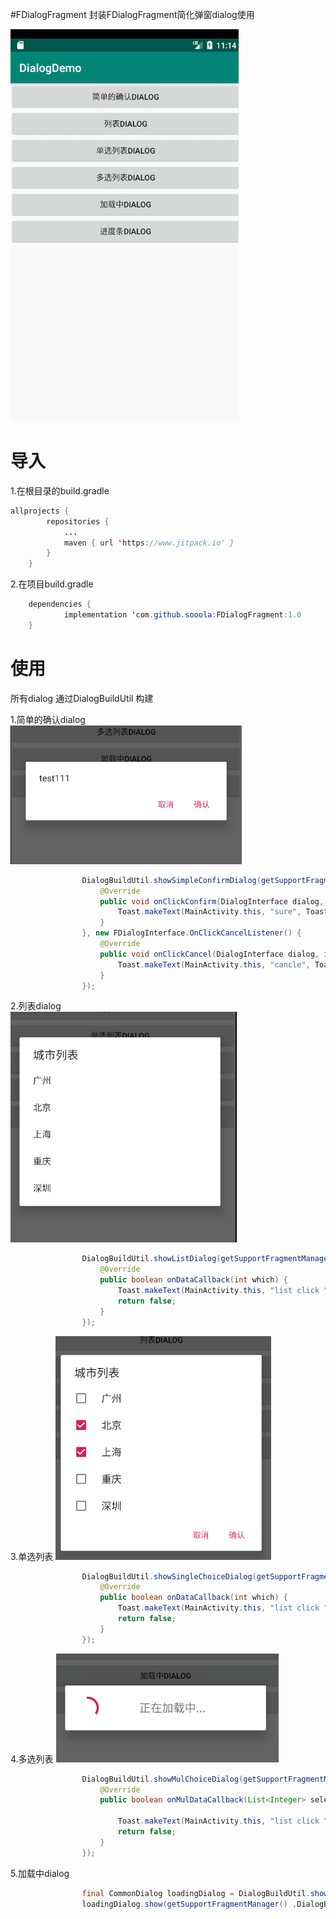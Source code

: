 #FDialogFragment
封装FDialogFragment简化弹窗dialog使用

![image](https://github.com/sooola/FDialogFragment/blob/master/screenshot/GIF.gif)

# 导入

1.在根目录的build.gradle

```java
allprojects {
		repositories {
			...
			maven { url 'https://www.jitpack.io' }
		}
	}
```

2.在项目build.gradle

```java
	dependencies {
	        implementation 'com.github.sooola:FDialogFragment:1.0
    }
```

# 使用

所有dialog 通过DialogBuildUtil 构建

1.简单的确认dialog  
![image](https://github.com/sooola/FDialogFragment/blob/master/screenshot/1.png)

```java
                DialogBuildUtil.showSimpleConfirmDialog(getSupportFragmentManager(), "test111", new FDialogInterface.OnClickConfirmListener() {
                    @Override
                    public void onClickConfirm(DialogInterface dialog, int id) {
                        Toast.makeText(MainActivity.this, "sure", Toast.LENGTH_SHORT).show();
                    }
                }, new FDialogInterface.OnClickCancelListener() {
                    @Override
                    public void onClickCancel(DialogInterface dialog, int id) {
                        Toast.makeText(MainActivity.this, "cancle", Toast.LENGTH_SHORT).show();
                    }
                });
```

2.列表dialog  
![image](https://github.com/sooola/FDialogFragment/blob/master/screenshot/2.png)

```java
                DialogBuildUtil.showListDialog(getSupportFragmentManager(), "城市列表", city, new FDialogInterface.OnDataCallbackListener() {
                    @Override
                    public boolean onDataCallback(int which) {
                        Toast.makeText(MainActivity.this, "list click " + which, Toast.LENGTH_SHORT).show();
                        return false;
                    }
                });
```

3.单选列表
![image](https://github.com/sooola/FDialogFragment/blob/master/screenshot/3.png)

```java
                DialogBuildUtil.showSingleChoiceDialog(getSupportFragmentManager(), "城市列表", city, new FDialogInterface.OnDataCallbackListener() {
                    @Override
                    public boolean onDataCallback(int which) {
                        Toast.makeText(MainActivity.this, "list click " + which, Toast.LENGTH_SHORT).show();
                        return false;
                    }
                });
```

4.多选列表
![image](https://github.com/sooola/FDialogFragment/blob/master/screenshot/4.png)

```java
                DialogBuildUtil.showMulChoiceDialog(getSupportFragmentManager(), "城市列表", city, new FDialogInterface.OnMulCallbackListener() {
                    @Override
                    public boolean onMulDataCallback(List<Integer> selectItems) {

                        Toast.makeText(MainActivity.this, "list click " + selectItems, Toast.LENGTH_SHORT).show();
                        return false;
                    }
                });
```

5.加载中dialog

```java
                final CommonDialog loadingDialog = DialogBuildUtil.showLoadingDialog();
                loadingDialog.show(getSupportFragmentManager() ,DialogBuildUtil.LOADING_TAG);
```

